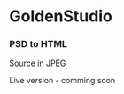 # GoldenStudio

### PSD to HTML

[Source in JPEG](http://achromik.com/sources/GoldenStudio.jpg)

Live version - comming soon

